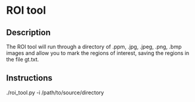 ROI tool
========

Description
-----------
The ROI tool will run through a directory of .ppm, .jpg, .jpeg, .png, .bmp images and allow you to mark the regions of interest, saving the regions in the file gt.txt.

Instructions
------------
./roi_tool.py -i /path/to/source/directory
